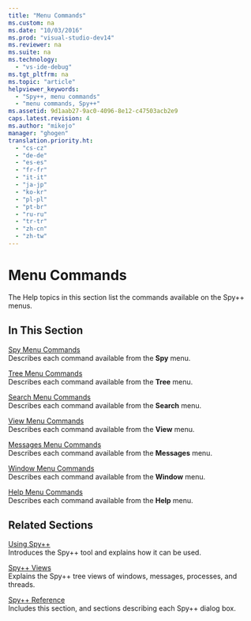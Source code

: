 ```yaml
---
title: "Menu Commands"
ms.custom: na
ms.date: "10/03/2016"
ms.prod: "visual-studio-dev14"
ms.reviewer: na
ms.suite: na
ms.technology: 
  - "vs-ide-debug"
ms.tgt_pltfrm: na
ms.topic: "article"
helpviewer_keywords: 
  - "Spy++, menu commands"
  - "menu commands, Spy++"
ms.assetid: 9d1aab27-9ac0-4096-8e12-c47503acb2e9
caps.latest.revision: 4
ms.author: "mikejo"
manager: "ghogen"
translation.priority.ht: 
  - "cs-cz"
  - "de-de"
  - "es-es"
  - "fr-fr"
  - "it-it"
  - "ja-jp"
  - "ko-kr"
  - "pl-pl"
  - "pt-br"
  - "ru-ru"
  - "tr-tr"
  - "zh-cn"
  - "zh-tw"
---
```

# Menu Commands
The Help topics in this section list the commands available on the Spy++ menus.  
  
## In This Section  
 [Spy Menu Commands](../VS_debugger/spy-menu-commands.md)  
 Describes each command available from the **Spy** menu.  
  
 [Tree Menu Commands](../VS_debugger/tree-menu-commands.md)  
 Describes each command available from the **Tree** menu.  
  
 [Search Menu Commands](../VS_debugger/search-menu-commands.md)  
 Describes each command available from the **Search** menu.  
  
 [View Menu Commands](../VS_debugger/view-menu-commands.md)  
 Describes each command available from the **View** menu.  
  
 [Messages Menu Commands](../VS_debugger/messages-menu-commands.md)  
 Describes each command available from the **Messages** menu.  
  
 [Window Menu Commands](../VS_debugger/window-menu-commands.md)  
 Describes each command available from the **Window** menu.  
  
 [Help Menu Commands](../VS_debugger/help-menu-commands.md)  
 Describes each command available from the **Help** menu.  
  
## Related Sections  
 [Using Spy++](../VS_debugger/using-spy--.md)  
 Introduces the Spy++ tool and explains how it can be used.  
  
 [Spy++ Views](../VS_debugger/spy---views.md)  
 Explains the Spy++ tree views of windows, messages, processes, and threads.  
  
 [Spy++ Reference](../VS_debugger/spy---reference.md)  
 Includes this section, and sections describing each Spy++ dialog box.